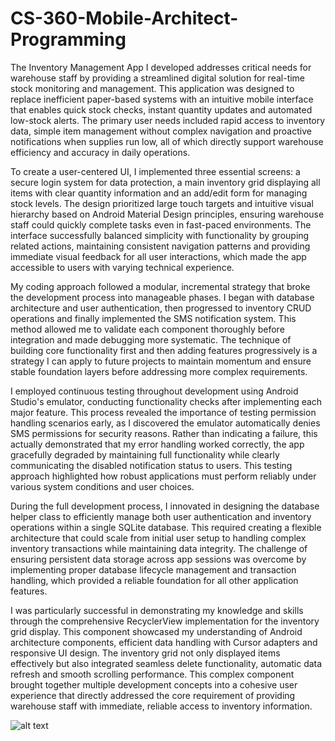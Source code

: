 # CS-360-Mobile-Architect-Programming

The Inventory Management App I developed addresses critical needs for warehouse staff by providing a streamlined digital solution for real-time stock monitoring and management. This application was designed to replace inefficient paper-based systems with an intuitive mobile interface that enables quick stock checks, instant quantity updates and automated low-stock alerts. The primary user needs included rapid access to inventory data, simple item management without complex navigation and proactive notifications when supplies run low, all of which directly support warehouse efficiency and accuracy in daily operations.

To create a user-centered UI, I implemented three essential screens: a secure login system for data protection, a main inventory grid displaying all items with clear quantity information and an add/edit form for managing stock levels. The design prioritized large touch targets and intuitive visual hierarchy based on Android Material Design principles, ensuring warehouse staff could quickly complete tasks even in fast-paced environments. The interface successfully balanced simplicity with functionality by grouping related actions, maintaining consistent navigation patterns and providing immediate visual feedback for all user interactions, which made the app accessible to users with varying technical experience.

My coding approach followed a modular, incremental strategy that broke the development process into manageable phases. I began with database architecture and user authentication, then progressed to inventory CRUD operations and finally implemented the SMS notification system. This method allowed me to validate each component thoroughly before integration and made debugging more systematic. The technique of building core functionality first and then adding features progressively is a strategy I can apply to future projects to maintain momentum and ensure stable foundation layers before addressing more complex requirements.

I employed continuous testing throughout development using Android Studio's emulator, conducting functionality checks after implementing each major feature. This process revealed the importance of testing permission handling scenarios early, as I discovered the emulator automatically denies SMS permissions for security reasons. Rather than indicating a failure, this actually demonstrated that my error handling worked correctly, the app gracefully degraded by maintaining full functionality while clearly communicating the disabled notification status to users. This testing approach highlighted how robust applications must perform reliably under various system conditions and user choices.

During the full development process, I innovated in designing the database helper class to efficiently manage both user authentication and inventory operations within a single SQLite database. This required creating a flexible architecture that could scale from initial user setup to handling complex inventory transactions while maintaining data integrity. The challenge of ensuring persistent data storage across app sessions was overcome by implementing proper database lifecycle management and transaction handling, which provided a reliable foundation for all other application features.

I was particularly successful in demonstrating my knowledge and skills through the comprehensive RecyclerView implementation for the inventory grid display. This component showcased my understanding of Android architecture components, efficient data handling with Cursor adapters and responsive UI design. The inventory grid not only displayed items effectively but also integrated seamless delete functionality, automatic data refresh and smooth scrolling performance. This complex component brought together multiple development concepts into a cohesive user experience that directly addressed the core requirement of providing warehouse staff with immediate, reliable access to inventory information.

![alt text]([https://github.com/adam-p/markdown-here/raw/master/src/common/images/icon48.png](https://github.com/annjessicatan/CS-360-Mobile-Architect-Programming/blob/main/CS-360%20Inventory%20App%20Images/icon.png) "Inventory App Icon")
